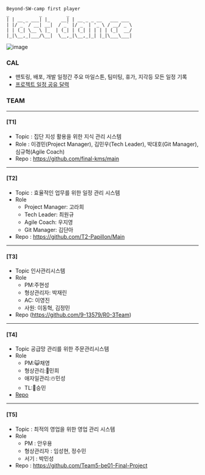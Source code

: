 ```
Beyond-SW-camp first player
_           _         _
| | __ _ ___| |_    __| | __ _ _ __   ___ ___
| |/ _` / __| __|  / _` |/ _` | '_ \ / __/ _ \
| | (_| \__ \ |_  | (_| | (_| | | | | (_|  __/
|_|\__,_|___/\__|  \__,_|\__,_|_| |_|\___\___|

```
![image](https://github.com/beyond-sw-camp/beyond-sw-camp-be01_finale_project/assets/87309910/765d9b05-cc37-46cd-bbbd-5cd4ceb2f59b)
### CAL
- 맨토링, 배포, 개발 일정간 주요 마일스톤, 팀미팅, 휴가, 지각등 모든 일정 기록
- [ 프로젝트 일정 공유 달력 ]( https://calendar.google.com/calendar/u/0?cid=NjEwOWQ2ZWY0NTA5YTYyMzBkNDQ0NmIzOTQ3NDQ5ZGZmYjAxMWRmYzU5NDgxYzk4YjA3MzNiYTBmNzQ1ZThjNUBncm91cC5jYWxlbmRhci5nb29nbGUuY29t )
  
### TEAM
----
#### [T1]
- Topic : 집단 지성 활용을 위한 지식 관리 시스템
- Role : 이경민(Project Manager), 김민우(Tech Leader), 박대호(Git Manager), 심규혁(Agile Coach)
- Repo : https://github.com/final-kms/main
  
----
#### [T2]
- Topic : 효율적인 업무를 위한 일정 관리 시스템
- Role
     - Project Manager: 고라희
     - Tech Leader: 최원규
     - Agile Coach: 우지영
     - Git Manager: 김단아
- Repo : https://github.com/T2-Papillon/Main

----
#### [T3]
- Topic 인사관리시스템
- Role
    - PM:주현성
    - 형상관리자: 박재린
    - AC: 이영진
    - 사원: 이동혁, 김정민
- Repo (https://github.com/9-13579/R0-3Team)

----
#### [T4]
- Topic 공급망 관리를 위한 주문관리시스템
- Role 
    - PM:😺채영 
    - 형상관리:🦔민희 
    - 애자일관리:☃️민성 
    - TL:🐹승민
- [Repo](https://github.com/team4-order/team4-main)

----
#### [T5]
- Topic : 최적의 영업을 위한 영업 관리 시스템
- Role
  - PM : 안우용
  - 형상관리자 : 임성현, 정수민 
  - 서기 : 박민성
- Repo : https://github.com/Team5-be01-Final-Project 
